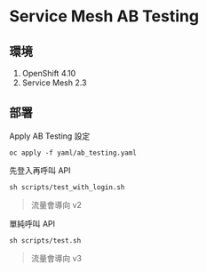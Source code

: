 # Service Mesh AB Testing

## 環境
1. OpenShift 4.10
2. Service Mesh 2.3

## 部署

Apply AB Testing 設定
```
oc apply -f yaml/ab_testing.yaml
```

先登入再呼叫 API
```
sh scripts/test_with_login.sh
```
> 流量會導向 v2

單純呼叫 API
```
sh scripts/test.sh
```
> 流量會導向 v3